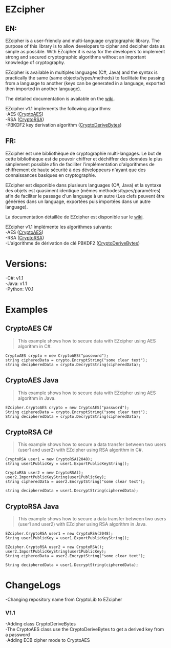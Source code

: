 # EZcipher  
## EN:
EZcipher is a user-friendly and multi-language cryptographic library.
The purpose of this library is to allow developers to cipher and decipher data as simple as possible. With EZcipher it is easy for  the developers to implement strong and secured cryptographic algorithms without an important knowledge of cryptography.  

EZcipher is available in multiples languages (C#, Java) and the syntax is practically the same (same objects/types/methods) to facilitate the passing from a language to another (keys can be generated in a language, exported then imported in another language).  

The detailed documentation is available on the [wiki](https://github.com/Any0ne22/EZcipher/wiki).

EZcipher v1.1 implements the following algorithms:  
-AES ([CryptoAES](https://github.com/Any0ne22/EZcipher/wiki/(Fr)CryptoAES))  
-RSA ([CryptoRSA](https://github.com/Any0ne22/EZcipher/wiki/(Fr)CryptoRSA))  
-PBKDF2 key derivation algorithm ([CryptoDeriveBytes](https://github.com/Any0ne22/EZcipher/wiki/(Fr)CryptoDeriveBytes))  


## FR:
EZcipher est une bibliothèque de cryptographie multi-langages.
Le but de cette bibliothèque est de pouvoir chiffrer et déchiffrer des données le plus simplement possible afin de faciliter l'implémentation d'algorithmes de chiffrement de haute sécurité à des développeurs n'ayant que des connaissances basiques en cryptographie.  

EZcipher est disponible dans plusieurs languages (C#, Java) et la syntaxe des objets est quasiment identique (mêmes méthodes/types/paramètres) afin de faciliter le passage d'un language à un autre (Les clefs peuvent être générées dans un language, exportées puis importées dans un autre language).  

La documentation détaillée de EZcipher est disponible sur le [wiki](https://github.com/Any0ne22/EZcipher/wiki).

EZcipher v1.1 implémente les algorithmes suivants:  
-AES ([CryptoAES](https://github.com/Any0ne22/EZcipher/wiki/(Fr)CryptoAES))  
-RSA ([CryptoRSA](https://github.com/Any0ne22/EZcipher/wiki/(Fr)CryptoRSA))  
-L'algorithme de dérivation de clé PBKDF2 ([CryptoDeriveBytes](https://github.com/Any0ne22/EZcipher/wiki/(Fr)CryptoDeriveBytes))  



# Versions:  
-C#: v1.1  
-Java: v1.1  
-Python: V0.1


# Examples

## CryptoAES C#

> This example shows how to secure data with EZcipher using AES algorithm in C#.

`CryptoAES crypto = new CryptoAES("password");`  
`string cipheredData = crypto.EncryptString("some clear text");`  
`string decipheredData = crypto.DecryptString(cipheredData);`  

## CryptoAES Java

> This example shows how to secure data with EZcipher using AES algorithm in Java.

`EZcipher.CryptoAES crypto = new CryptoAES("password");`  
`String cipheredData = crypto.EncryptString("some clear text");`  
`String decipheredData = crypto.DecryptString(cipheredData);`  

## CryptoRSA C#

> This example shows how to secure a data transfer between two users (user1 and user2) with EZcipher using RSA algorithm in C#.

`CryptoRSA user1 = new CryptoRSA(2048);`  
`string user1PublicKey = user1.ExportPublicKeyString();`  

`CryptoRSA user2 = new CryptoRSA();`  
`user2.ImportPublicKeyString(user1PublicKey);`  
`string cipheredData = user2.EncryptString("some clear text");`  

`string decipheredData = user1.DecryptString(cipheredData);`  

## CryptoRSA Java

> This example shows how to secure a data transfer between two users (user1 and user2) with EZcipher using RSA algorithm in Java.

`EZcipher.CryptoRSA user1 = new CryptoRSA(2048);`  
`String user1PublicKey = user1.ExportPublicKeyString();`  

`EZcipher.CryptoRSA user2 = new CryptoRSA();`  
`user2.ImportPublicKeyString(user1PublicKey);`  
`String cipheredData = user2.EncryptString("some clear text");`  

`String decipheredData = user1.DecryptString(cipheredData);`  

# ChangeLogs

-Changing repository name from CryptoLib to EZcipher

### V1.1
-Adding class CryptoDeriveBytes  
-The CryptoAES class use the CryptoDeriveBytes to get a derived key from a password  
-Adding ECB cipher mode to CryptoAES  
